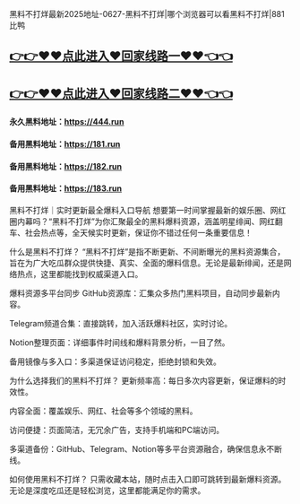 黑料不打烊最新2025地址-0627-黑料不打烊|哪个浏览器可以看黑料不打烊|881比鸭

## [👉👉♥♥点此进入♥回家线路一♥♥👈👈](https://unpkg.com/182run/index.html)
## [👉👉♥♥点此进入♥回家线路二♥♥👈👈](https://unpkg.com/182-1run/index.html)

#### 永久黑料地址：https://444.run
#### 备用黑料地址：https://181.run
#### 备用黑料地址：https://182.run
#### 备用黑料地址：https://183.run

黑料不打烊｜实时更新最全爆料入口导航
想要第一时间掌握最新的娱乐圈、网红圈内幕吗？“黑料不打烊”为你汇聚最全的黑料爆料资源，涵盖明星绯闻、网红翻车、社会热点等，全天候实时更新，保证你不错过任何一条重要信息！

什么是黑料不打烊？
“黑料不打烊”是指不断更新、不间断曝光的黑料资源集合，旨在为广大吃瓜群众提供快捷、真实、全面的爆料信息。无论是最新绯闻，还是网络热点，这里都能找到权威渠道入口。

爆料资源多平台同步
GitHub资源库：汇集众多热门黑料项目，自动同步最新内容。

Telegram频道合集：直接跳转，加入活跃爆料社区，实时讨论。

Notion整理页面：详细事件时间线和爆料背景分析，一目了然。

备用镜像与多入口：多渠道保证访问稳定，拒绝封锁和失效。

为什么选择我们的黑料不打烊？
更新频率高：每日多次内容更新，保证爆料的时效性。

内容全面：覆盖娱乐、网红、社会等多个领域的黑料。

访问便捷：页面简洁，无冗余广告，支持手机端和PC端访问。

多渠道备份：GitHub、Telegram、Notion等多平台资源融合，确保信息永不断线。

如何使用黑料不打烊？
只需收藏本站，随时点击入口即可跳转到最新爆料资源。无论是深度吃瓜还是轻松浏览，这里都能满足你的需求。
